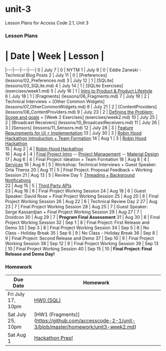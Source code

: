 # unit-3
Lesson Plans for Access Code 2.1, Unit 3

### Lesson Plans

 # |  Date | Week | Lesson |
|---|---|---|---|
0 | July 7 | 0 | NYTM
1 | July 9 | 0 | Eddie Zaneski - Technical Blog Posts
2 | July 11 | 0 | [Preferences] (lessons/02_Preferences.md)
3 | July 12 | 1 | [SQLite] (lessons/03_SQLite.md)
4 | July 14 | 1 | [SQLite Exercises] (exercises/week1.md)
5 | July 16 | 1 | [Intro to Product & Product Lifestyle](lessons/05_Product.md)  
6 | July 18 | 1 | [Fragments] (lessons/06_Fragments.md)
7 | July 19 | 2 | Technical Interviews + [Other Common Widgets] (lessons/07_OtherCommonWidgets.md)
8 | July 21 | 2 | [ContentProviders] (lessons/08_ContentProviders.md)
9 | July 23 | 2 | [Defining the Problem: Scope and goals](lessons/09_Product2.md) + [Week 2 Exercises] (exercises/week2.md)
10 | July 25 | 2 | [Broadcast Receivers] (lessons/10_BroadcastReceivers.md)
11 | July 26 | 3 | [Sensors] (lessons/11_Sensors.md)
12 | July 28 | 3 | [Feature Requirements for UI + Implementation](lessons/12_Product3.md)
13 | July 30 | 3 | [Robin Hood Hackathon Introduction + Team Formation](lessons/13_HackathonIntroduction.md)
14 | Aug 1 | 3 | [Robin Hood Hackathon](https://github.com/accesscode-2-1/robinhood_hackathon)  
15 | Aug 2 | 4 | [Robin Hood Hackathon](https://github.com/accesscode-2-1/robinhood_hackathon)  
16 | Aug 4 | 4 | [Final Project Intro](https://github.com/accesscode-2-1/unit-3-project) -- [Project Management](lessons/16_ProjectManagement.md) -- [Material Design](lessons/16_MaterialDesign.md)
17 | Aug 6 | 4 | Final Project: Ideation + Team Formation
18 | Aug 8 | 4 | [Services](lessons/18_Services.md)
19 | Aug 9 | 5 | Workshop: Technical Interviews + Guest Speaker: Orta Therox
20 | Aug 11 | 5 | Final Project: Proposal Feedback + Working Session
21 | Aug 13 | 5 | Review Day 1: [Threading + Background Notifications](lessons/21_Review-Threading%26Notifications.md)  
22 | Aug 15 | 5 | [Third Party APIs](lessons/22_APIs.md)  
23 | Aug 16 | 6 | Final Project Working Session
24 | Aug 18 | 6 | Guest Speaker: David Rose + Final Project Working Session
25 | Aug 20 | 6 | Final Project Working Session
26 | Aug 22 | 6 | Technical Review Day 2
27 | Aug 23 | 7 | Final Project Working Session
28 | Aug 25 | 7 | Guest Speaker: Serge Kassardjian + Final Project Working Session
29 | Aug 27 | 7 | Droidcon
30 | Aug 29 | 7 | **Program Final Assessment**
31 | Aug 30 | 8 | Final Project Working Session
32 | Sep 1 | 8 | Final Project: First Release and Demo
33 | Sep 3 | 8 | Final Project Working Session
34 | Sep 5 | 8 | No Class - Holiday Break 
35 | Sep 6 | 9 | No Class - Holiday Break 
36 | Sep 8 | 9 | Final Project: Second Release and Demo
37 | Sep 10 | 9 | Final Project Working Session
38 | Sep 12 | 9 | Final Project Working Session
39 | Sep 13 | 10 | Final Project Working Session
40 | Sep 15 | 10 | **Final Project: Final Release and Demo Day!**

### Homework
| Due Date | Homework|  
|---|---|
| Fri July 17, 10pm | [HW0 (SQL)](https://github.com/accesscode-2-1/unit-3/blob/master/homework/unit3-week1.md) |  
| Sat July 25, 10pm | [HW1 (Fragments)] (https://github.com/accesscode-2-1/unit-3/blob/master/homework/unit3-week2.md) |  
| Sat Aug 1 | [Hackathon Prep!](https://github.com/accesscode-2-1/unit-3/blob/master/homework/unit3-week3.md) |  
